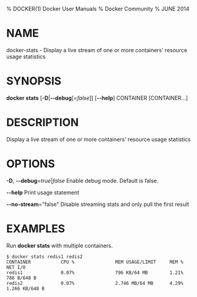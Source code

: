 % DOCKER(1) Docker User Manuals
% Docker Community
% JUNE 2014
# NAME
docker-stats - Display a live stream of one or more containers' resource usage statistics

# SYNOPSIS
**docker stats**
[**-D**|**--debug**[=*false*]]
[**--help**]
CONTAINER [CONTAINER...]

# DESCRIPTION

Display a live stream of one or more containers' resource usage statistics

# OPTIONS
**-D**, **--debug**=*true*|*false*
   Enable debug mode. Default is false.

**--help**
   Print usage statement

**--no-stream**="false"
   Disable streaming stats and only pull the first result

# EXAMPLES

Run **docker stats** with multiple containers.

    $ docker stats redis1 redis2
    CONTAINER           CPU %               MEM USAGE/LIMIT     MEM %               NET I/O
    redis1              0.07%               796 KB/64 MB        1.21%               788 B/648 B
    redis2              0.07%               2.746 MB/64 MB      4.29%               1.266 KB/648 B

